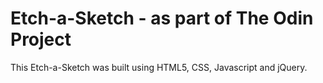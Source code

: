 Etch-a-Sketch - as part of The Odin Project
=============

This Etch-a-Sketch was built using HTML5, CSS, Javascript and jQuery.  


